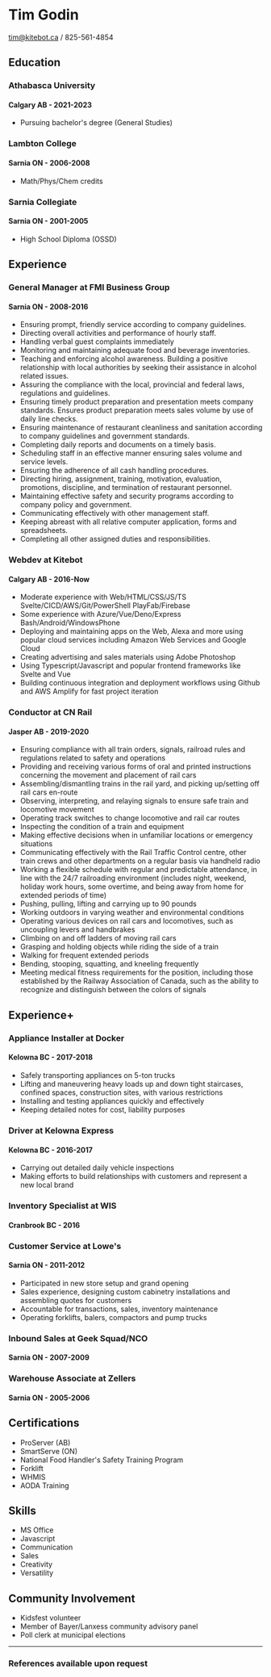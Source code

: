 # Tim Godin

tim@kitebot.ca / 825-561-4854

## Education

### Athabasca University
#### Calgary AB - 2021-2023
- Pursuing bachelor's degree (General Studies)

### Lambton College 
#### Sarnia ON - 2006-2008
- Math/Phys/Chem credits

### Sarnia Collegiate 
#### Sarnia ON - 2001-2005

- High School Diploma (OSSD)

## Experience

### General Manager at FMI Business Group
#### Sarnia ON - 2008-2016

- Ensuring prompt, friendly service according to company guidelines.
- Directing overall activities and performance of hourly staff.
- Handling verbal guest complaints immediately
- Monitoring and maintaining adequate food and beverage inventories.
- Teaching and enforcing alcohol awareness. Building a positive relationship with local authorities by seeking their assistance in alcohol related issues.
- Assuring the compliance with the local, provincial and federal laws, regulations and guidelines.
- Ensuring timely product preparation and presentation meets company standards. Ensures product preparation meets sales volume by use of daily line checks.
- Ensuring maintenance of restaurant cleanliness and sanitation according to company guidelines and government standards.
- Completing daily reports and documents on a timely basis.
- Scheduling staff in an effective manner ensuring sales volume and service levels.
- Ensuring the adherence of all cash handling procedures.
- Directing hiring, assignment, training, motivation, evaluation, promotions, discipline, and termination of restaurant personnel.
- Maintaining effective safety and security programs according to company policy and government.
- Communicating effectively with other management staff.
- Keeping abreast with all relative computer application, forms and spreadsheets.
- Completing all other assigned duties and responsibilities.

### Webdev at Kitebot
#### Calgary AB - 2016-Now

- Moderate experience with Web/HTML/CSS/JS/TS Svelte/CICD/AWS/Git/PowerShell PlayFab/Firebase
- Some experience with Azure/Vue/Deno/Express Bash/Android/WindowsPhone
- Deploying and maintaining apps on the Web, Alexa and more using popular cloud services including Amazon Web Services and Google Cloud
- Creating advertising and sales materials using Adobe Photoshop
- Using Typescript/Javascript and popular frontend frameworks like Svelte and Vue
- Building continuous integration and deployment workflows using Github and AWS Amplify for fast project iteration

### Conductor at CN Rail
#### Jasper AB - 2019-2020

- Ensuring compliance with all train orders, signals, railroad rules and regulations related to safety and operations
- Providing and receiving various forms of oral and printed instructions concerning the movement and placement of rail cars
- Assembling/dismantling trains in the rail yard, and picking up/setting off rail cars en-route
- Observing, interpreting, and relaying signals to ensure safe train and locomotive movement
- Operating track switches to change locomotive and rail car routes
- Inspecting the condition of a train and equipment
- Making effective decisions when in unfamiliar locations or emergency situations
- Communicating effectively with the Rail Traffic Control centre, other train crews and other departments on a regular basis via handheld radio
- Working a flexible schedule with regular and predictable attendance, in line with the 24/7 railroading environment (includes night, weekend, holiday work hours, some overtime, and being away from home for extended periods of time)
- Pushing, pulling, lifting and carrying up to 90 pounds
- Working outdoors in varying weather and environmental conditions
- Operating various devices on rail cars and locomotives, such as uncoupling levers and handbrakes
- Climbing on and off ladders of moving rail cars
- Grasping and holding objects while riding the side of a train
- Walking for frequent extended periods
- Bending, stooping, squatting, and kneeling frequently
- Meeting medical fitness requirements for the position, including those established by the Railway Association of Canada, such as the ability to recognize and distinguish between the colors of signals

## Experience+ 

### Appliance Installer at Docker
#### Kelowna BC - 2017-2018

- Safely transporting appliances on 5-ton trucks
- Lifting and maneuvering heavy loads up and down tight staircases, confined spaces, construction sites, with various restrictions
- Installing and testing appliances quickly and effectively
- Keeping detailed notes for cost, liability purposes

### Driver at Kelowna Express
#### Kelowna BC - 2016-2017

- Carrying out detailed daily vehicle inspections
- Making efforts to build relationships with customers and represent a new local brand

### Inventory Specialist at WIS
#### Cranbrook BC - 2016

### Customer Service at Lowe's 
#### Sarnia ON - 2011-2012

- Participated in new store setup and grand opening
- Sales experience, designing custom cabinetry installations and assembling quotes for customers
- Accountable for transactions, sales, inventory maintenance
- Operating forklifts, balers, compactors and pump trucks

### Inbound Sales at Geek Squad/NCO
#### Sarnia ON - 2007-2009

### Warehouse Associate at Zellers 
#### Sarnia ON - 2005-2006

## Certifications

- ProServer (AB)
- SmartServe (ON)
- National Food Handler's Safety Training Program
- Forklift 
- WHMIS
- AODA Training

## Skills

- MS Office
- Javascript
- Communication
- Sales
- Creativity
- Versatility

## Community Involvement

- Kidsfest volunteer
- Member of Bayer/Lanxess community advisory panel
- Poll clerk at municipal elections

---

### References available upon request